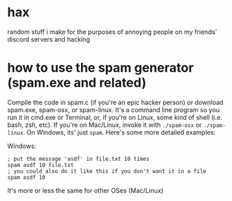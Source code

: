 # hax
random stuff i make for the purposes of annoying people on my friends' discord servers and hacking

# how to use the spam generator (spam.exe and related)
Compile the code in spam.c (if you're an epic hacker person) or download spam.exe, spam-osx, or spam-linux. It's a command line program so you run it in cmd.exe or Terminal, or, if you're on Linux, some kind of shell (i.e. bash, zsh, etc). If you're on Mac/Linux, invoke it with `./spam-osx` or `./spam-linux`. On Windows, its' just `spam`. Here's some more detailed examples:

Windows:
```batch
; put the message 'asdf' in file.txt 10 times
spam asdf 10 file.txt
; you could also do it like this if you don't want it in a file
spam asdf 10
```

It's more or less the same for other OSes (Mac/Linux)
